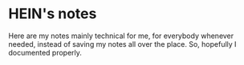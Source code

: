 # HEIN's notes

Here are my notes mainly technical for me, for everybody whenever needed, instead of saving my notes all over the place. So, hopefully I documented properly.

